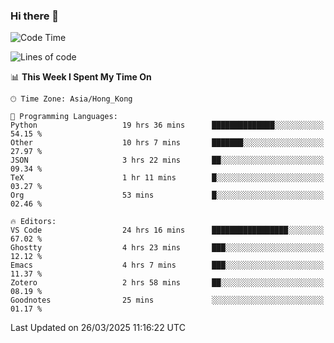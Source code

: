 ### Hi there 👋

<!--
**nicehiro/nicehiro** is a ✨ _special_ ✨ repository because its `README.md` (this file) appears on your GitHub profile.

Here are some ideas to get you started:

- 🔭 I’m currently working on ...
- 🌱 I’m currently learning ...
- 👯 I’m looking to collaborate on ...
- 🤔 I’m looking for help with ...
- 💬 Ask me about ...
- 📫 How to reach me: ...
- 😄 Pronouns: ...
- ⚡ Fun fact: ...
-->

<!--START_SECTION:waka-->
![Code Time](http://img.shields.io/badge/Code%20Time-412%20hrs-blue)

![Lines of code](https://img.shields.io/badge/From%20Hello%20World%20I%27ve%20Written-1.6%20million%20lines%20of%20code-blue)

📊 **This Week I Spent My Time On** 

```text
🕑︎ Time Zone: Asia/Hong_Kong

💬 Programming Languages: 
Python                   19 hrs 36 mins      ██████████████░░░░░░░░░░░   54.15 % 
Other                    10 hrs 7 mins       ███████░░░░░░░░░░░░░░░░░░   27.97 % 
JSON                     3 hrs 22 mins       ██░░░░░░░░░░░░░░░░░░░░░░░   09.34 % 
TeX                      1 hr 11 mins        █░░░░░░░░░░░░░░░░░░░░░░░░   03.27 % 
Org                      53 mins             █░░░░░░░░░░░░░░░░░░░░░░░░   02.46 % 

🔥 Editors: 
VS Code                  24 hrs 16 mins      █████████████████░░░░░░░░   67.02 % 
Ghostty                  4 hrs 23 mins       ███░░░░░░░░░░░░░░░░░░░░░░   12.12 % 
Emacs                    4 hrs 7 mins        ███░░░░░░░░░░░░░░░░░░░░░░   11.37 % 
Zotero                   2 hrs 58 mins       ██░░░░░░░░░░░░░░░░░░░░░░░   08.19 % 
Goodnotes                25 mins             ░░░░░░░░░░░░░░░░░░░░░░░░░   01.17 % 
```


 Last Updated on 26/03/2025 11:16:22 UTC
<!--END_SECTION:waka-->
